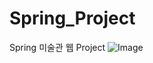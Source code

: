 # Spring_Project
Spring 미술관 웹 Project
![Image](https://github.com/user-attachments/assets/e175f650-2942-4f16-9cf1-c8bebf42293c)
